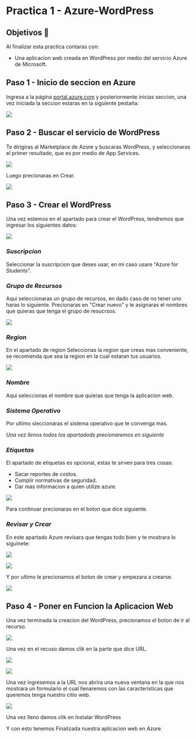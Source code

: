
# Practica 1 - Azure-WordPress

## Objetivos 🥅

Al finalizar esta practica contaras con: 
- Una aplicacion web creada en WordPress por medio del servicio Azure de Microsoft.


## Paso 1 - Inicio de seccion en Azure

Ingresa a la página [portal.azure.com](https://portal.azure.com/) y posteriormente inicias seccion, una vez iniciada la seccion estaras en la siguiente pestaña:

![](./img/homeAzureF.PNG)

## Paso 2 - Buscar el servicio de WordPress

Te dirigiras al Marketplace de Azure y buscaras WordPress, y seleccionaras el primer resultado, que es por medio de App Services.

![](./img/mp.PNG)

Luego precionaras en Crear.

![](./img/Creationwordpress.PNG)


## Paso 3 - Crear el WordPress
Una vez estemos en el apartado para crear el WordPress, tendremos que ingresar los siguientes datos:

![](./img/wordpressC.PNG)


### *Suscripcion*
Seleccionar la suscripcion que deses usar, en mi caso usare "Azure for Students".

### *Grupo de Recursos*
Aqui seleccionaras un grupo de recursos, en dado caso de no tener uno haras lo siguiente.
Precionaras en "Crear nuevo" y le asignaras el nombres que quieras que tenga el grupo de resucrsos.

![](./img/grupoDeRecursos.PNG)


### *Region*
En el apartado de region Seleccionas la region que creas mas conveniente, se recomienda que sea la region en la cual estaran tus usuarios.

![](./img/region.PNG)

### *Nombre*

Aqui seleccionas el nombre que quieras que tenga la aplicacion web.

### *Sistema Operativo*

Por ultimo sleccionaras el sistema operativo que te convenga mas.


*Una vez llenos todos los apartadods precionaremos en siguiente*

### *Etiquetas*

El apartado de etiquetas es opcional, estas te sirven para tres cosas:

* Sacar reportes de costos.
* Cumplir normativas de seguridad.
* Dar mas informacion a quien utilize azure.

![](./img/etiquetas.PNG)

Para continuar precionaras en el boton que dice siguiente.

### *Revisar y Crear*

En este apartado Azure revisara que tengas todo bien y te mostrara lo siguinete:

![](./img/revision1.PNG)

![](./img/revision2.PNG)

Y por ultimo le precionamos el boton de crear y empezara a crearse.

![](./img/creacion.PNG)



## Paso 4 - Poner en Funcion la Aplicacion Web

Una vez terminada la creacion del WordPress, precionamos el boton de ir al recurso.

![](./img/creacionFinish.PNG)

Una vez en el recuso damos clik en la parte que dice URL.

![](./img/recurso.PNG)

![](./img/url.PNG)

Una vez ingresemos a la URL nos abrira una nueva ventana en la que nos mostrara un formulario el cual llenaremos con las caracteristicas que queremos tenga nuestro citio web.

![](./img/form.PNG)

Una vez lleno damos clik en Instalar WordPress


Y con esto tenemos Finalizada nuestra aplicacion web en Azure.
